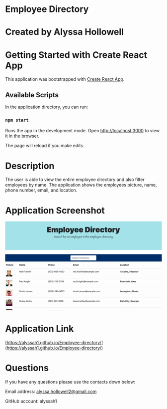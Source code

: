 
# Employee Directory

# Created by Alyssa Hollowell

# Getting Started with Create React App

This application was bootstrapped with [Create React App](https://github.com/facebook/create-react-app).

## Available Scripts

In the application directory, you can run:

### `npm start`

Runs the app in the development mode.
Open [http://localhost:3000](http://localhost:3000) to view it in the browser.

The page will reload if you make edits.

# Description
The user is able to view the entire employee directory and also filter employees by name.
The application shows the employees picture, name, phone number, email, and location.

# Application Screenshot
![screenshot](./image/image1.png)

# Application Link
[https://alyssah1.github.io/Employee-directory/](https://alyssah1.github.io/Employee-directory/)


# Questions
If you have any questions please use the contacts down below:

Email address: alyssa.hollowell2@gmail.com

GitHub account: alyssah1



